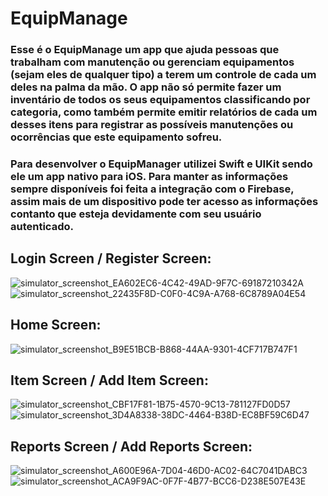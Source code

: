 # EquipManage

### Esse é o EquipManage um app que ajuda pessoas que trabalham com manutenção	ou gerenciam equipamentos (sejam eles de qualquer tipo) a terem um controle de cada um deles na palma da mão. O app não só permite fazer um inventário de todos os seus equipamentos classificando por categoria, como também permite emitir relatórios de cada um desses itens para registrar as possíveis manutenções ou ocorrências que este equipamento sofreu. 

### Para desenvolver o EquipManager utilizei Swift e UIKit sendo ele um app nativo para iOS. Para manter as informações sempre disponíveis foi feita a integração com o Firebase, assim mais de um dispositivo pode ter acesso as informações contanto que esteja devidamente com seu usuário autenticado.

## Login Screen / Register Screen:
![simulator_screenshot_EA602EC6-4C42-49AD-9F7C-69187210342A](https://github.com/devcsuzarte/EquipManage/assets/85254941/aaf434a1-52fa-40f4-ba98-a8d0aa1588b9) ![simulator_screenshot_22435F8D-C0F0-4C9A-A768-6C8789A04E54](https://github.com/devcsuzarte/EquipManage/assets/85254941/c3e1e042-71ab-458b-9b8c-3f7dab009ccb)

## Home Screen:
![simulator_screenshot_B9E51BCB-B868-44AA-9301-4CF717B747F1](https://github.com/devcsuzarte/EquipManage/assets/85254941/8dce2086-b631-44fb-a70b-5adc498b3331)

## Item Screen / Add Item Screen:

![simulator_screenshot_CBF17F81-1B75-4570-9C13-781127FD0D57](https://github.com/devcsuzarte/EquipManage/assets/85254941/14b926b3-e04e-43f2-9c2c-1927e689d781) ![simulator_screenshot_3D4A8338-38DC-4464-B38D-EC8BF59C6D47](https://github.com/devcsuzarte/EquipManage/assets/85254941/96664bdd-69b4-466e-8b98-137ac4c72281)


## Reports Screen / Add Reports Screen:

![simulator_screenshot_A600E96A-7D04-46D0-AC02-64C7041DABC3](https://github.com/devcsuzarte/EquipManage/assets/85254941/e2c7045e-fed6-48f1-a497-2e160682e80c) ![simulator_screenshot_ACA9F9AC-0F7F-4B77-BCC6-D238E507E43E](https://github.com/devcsuzarte/EquipManage/assets/85254941/b5ee44a8-abd4-484a-99c6-086181b6a835)

